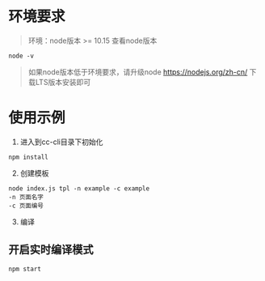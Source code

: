 # 环境要求
> 环境：node版本 >= 10.15
> 查看node版本
```
node -v
```
> 如果node版本低于环境要求，请升级node https://nodejs.org/zh-cn/ 下载LTS版本安装即可
# 使用示例
1. 进入到cc-cli目录下初始化 
```
npm install
```
2. 创建模板
```
node index.js tpl -n example -c example
-n 页面名字
-c 页面编号
```

3. 编译
## 开启实时编译模式
```
npm start
```

